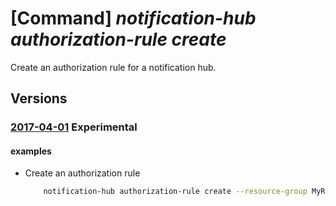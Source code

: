 # [Command] _notification-hub authorization-rule create_

Create an authorization rule for a notification hub.

## Versions

### [2017-04-01](/Resources/mgmt-plane/L3N1YnNjcmlwdGlvbnMve30vcmVzb3VyY2Vncm91cHMve30vcHJvdmlkZXJzL21pY3Jvc29mdC5ub3RpZmljYXRpb25odWJzL25hbWVzcGFjZXMve30vbm90aWZpY2F0aW9uaHVicy97fS9hdXRob3JpemF0aW9ucnVsZXMve30=/2017-04-01.xml) **Experimental**

<!-- mgmt-plane /subscriptions/{}/resourcegroups/{}/providers/microsoft.notificationhubs/namespaces/{}/notificationhubs/{}/authorizationrules/{} 2017-04-01 -->

#### examples

- Create an authorization rule
    ```bash
        notification-hub authorization-rule create --resource-group MyResourceGroup --namespace-name my-namespace --notification-hub-name my-hub --name DefaultListenSharedAccessSignature --rights Listen Send
    ```
